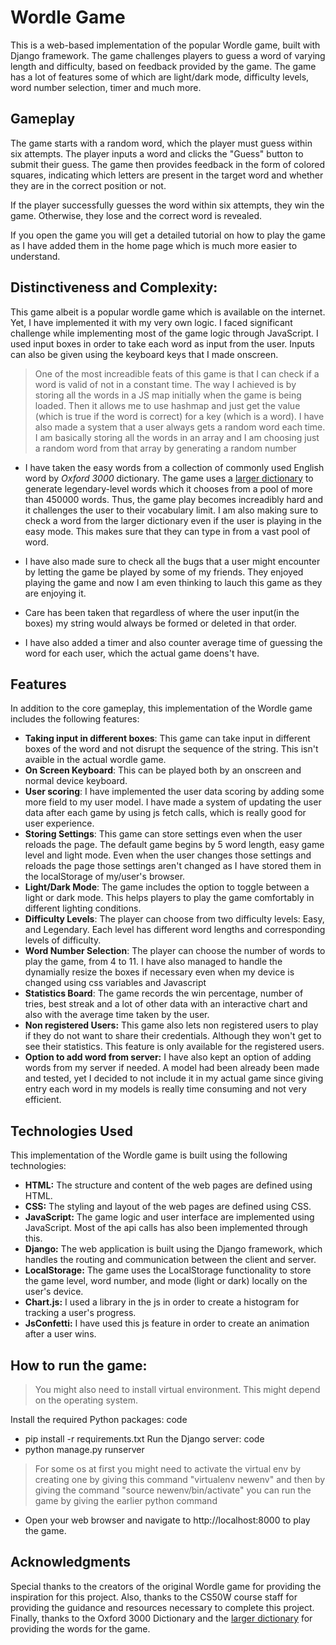 
# Wordle Game

This is a web-based implementation of the popular Wordle game, built with Django framework. The game challenges players to guess a word of varying length and difficulty, based on feedback provided by the game. The game has a lot of features some of which are light/dark mode, difficulty levels, word number selection, timer and much more.

## Gameplay

The game starts with a random word, which the player must guess within six attempts. The player inputs a word and clicks the "Guess" button to submit their guess. The game then provides feedback in the form of colored squares, indicating which letters are present in the target word and whether they are in the correct position or not.

If the player successfully guesses the word within six attempts, they win the game. Otherwise, they lose and the correct word is revealed.

If you open the game you will get a detailed tutorial on how to play the game as I have added them in the home page which is much more easier to understand.


## Distinctiveness and Complexity:
This game albeit is a popular wordle game which is available on the internet. Yet, I have implemented it with my very own logic. I faced significant challenge while implementing most of the game logic through JavaScript. I used input boxes in order to take each word as input from the user. Inputs can also be given using the keyboard keys that I made onscreen. 
> One of the most increadible feats of this game is that I can check if a word is valid of not in a constant time. 
The way I achieved is by storing all the words in a JS map initially when the game is being loaded. Then it allows me to use hashmap and just get the value (which is true if the word is correct) for a key (which is a word). I have also made a system that a user always gets a random word each time. I am basically storing all the words in an array and I am choosing just a random word from that array by generating a random number

- I have taken the easy words from a collection of commonly used English word by *Oxford 3000* dictionary. The game uses a [larger dictionary](https://github.com/dwyl/english-words) to generate legendary-level words which it chooses from a pool of more than 450000 words. Thus, the game play becomes increadibly hard and it challenges the user to their vocabulary limit. I am also making sure to check a word from the larger dictionary even if the user is playing in the easy mode. This makes sure that they can type in from a vast pool of word.

- I have also made sure to check all the bugs that a user might encounter by letting the game be played by some of my friends. They enjoyed playing the game and now I am even thinking to lauch this game as they are enjoying it. 

- Care has been taken that regardless of where the user input(in the boxes) my string would always be formed or deleted in that order.

- I have also added a timer and also counter average time of guessing the word for each user, which the actual game doens't have.



## Features
In addition to the core gameplay, this implementation of the Wordle game includes the following features:


- **Taking input in different boxes**: This game can take input in different boxes of the word and not disrupt the sequence of the string. This isn't avaible in the actual wordle game. 
- **On Screen Keyboard**: This can be played both by an onscreen and normal device keyboard.
- **User scoring**: I have implemented the user data scoring by adding some more field to my user model. I have made a system of updating the user data after each game by using js fetch calls, which is really good for user experience. 
- **Storing Settings**: This game can store settings even when the user reloads the page. The default game begins by 5 word length, easy game level and light mode. Even when the user changes those settings and reloads the page those settings aren't changed as I have stored them in the localStorage of my/user's browser.
- **Light/Dark Mode**: The game includes the option to toggle between a light or dark mode. This helps players to play the game comfortably in different lighting conditions.
- **Difficulty Levels**: The player can choose from two difficulty levels: Easy, and Legendary. Each level has different word lengths and corresponding levels of difficulty.
- **Word Number Selection**: The player can choose the number of words to play the game, from 4 to 11. I have also managed to handle the dynamially resize the boxes if necessary even when my device is changed using css variables and Javascript
- **Statistics Board**: The game records the win percentage, number of tries, best streak and a lot of other data with an interactive chart and also with the average time taken by the user.
- **Non registered Users:** This game also lets non registered users to play if they do not want to share their credentials. Although they won't get to see their statistics. This feature is only available for the registered users. 
- **Option to add word from server:** I have also kept an option of adding words from my server if needed. A model had been already been made and tested, yet I decided to not include it in my actual game since giving entry each word in my models is really time consuming and not very efficient. 

## Technologies Used

This implementation of the Wordle game is built using the following technologies:

* **HTML:** The structure and content of the web pages are defined using HTML.
* **CSS:** The styling and layout of the web pages are defined using CSS.
* **JavaScript:** The game logic and user interface are implemented using JavaScript. Most of the api calls has also been implemented through this.
* **Django:** The web application is built using the Django framework, which handles the routing and communication between the client and server.
* **LocalStorage:** The game uses the LocalStorage functionality to store the game level, word number, and mode (light or dark) locally on the user's device.
* **Chart.js:** I used a library in the js in order to create a histogram for tracking a user's progress.
* **JsConfetti:** I have used this js feature in order to create an animation after a user wins. 






## How to run the game:
>You might also need to install virtual environment. This might depend on the operating system.

Install the required Python packages:
code
* pip install -r requirements.txt
Run the Django server:
code
* python manage.py runserver


> For some os at first you might need to activate the virtual env by creating one by giving this command "virtualenv newenv" and then by giving the command 
>"source newenv/bin/activate" you can run the game by giving the earlier python command

* Open your web browser and navigate to http://localhost:8000 to play the game.

## Acknowledgments
Special thanks to the creators of the original Wordle game for providing the inspiration for this project. Also, thanks to the CS50W course staff for providing the guidance and resources necessary to complete this project. Finally, thanks to the Oxford 3000 Dictionary and the [larger dictionary](https://github.com/dwyl/english-words) for providing the words for the game.

